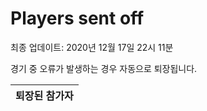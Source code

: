 # Players sent off
최종 업데이트: 2020년 12월 17일 22시 11분


경기 중 오류가 발생하는 경우 자동으로 퇴장됩니다.


| 퇴장된 참가자 |
|:---:|
